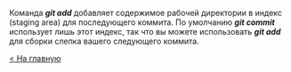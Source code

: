 Команда ***git add*** добавляет содержимое рабочей директории в индекс (staging area) для последующего коммита. По умолчанию ***git commit*** использует лишь этот индекс, так что вы можете использовать ***git add*** для сборки слепка вашего следующего коммита.

[< На главную](readme.md)